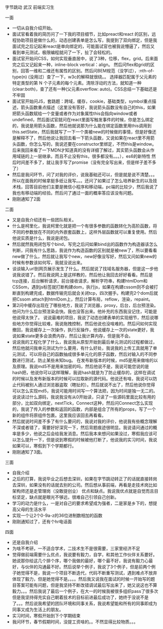 字节跳动 武汉 前端实习生

一面

- 一切从自我介绍开始。
- 面试官看着我的简历问了一下我的项目细节，比如preact和react 的区别，远程协助项目是做什么的，动态创建表单是怎么写，我提到了双向绑定，但是我面试完之后记起来react是单向绑定的，可能面试官也被我说懵逼了，然后又看到单元测试，极限编程就问了一下，扯了会轻松的。
- 面试官开始问CSS，如何实现垂直居中，说了3种，位移，flex，grid。后来面完之后又记起来一种，inline-block vertical：align。 然后问flex和grid的区别，回答一维和二维还有属性的区别。然后问BEM规范（没学过），:nth-of-type(n) (没用过）查了一下，w3c的解释就很绕。。 选择器匹配属于父元素的特定类型的第 N 个子元素的每个元素。清除浮动的方法，就知道一种(clear:both)，查了还有一种(父元素overflow: auto)。CSS总结一下基础还是不牢固
- 面试官开始问JS，套路题：跨域，缓存，cookie，基础类型，symbol重点描述，箭头函数重点描述（这里没有答好，我说箭头函数没有自己的this，如果把箭头函数赋给一个变量或者作为对象属性this会指向window或者undefined，然后面试官就问在react里面写触发事件的时候，你是怎么绑定的，我说是用箭头函数，然后他就说那为什么能在绑定函数里用this调用到this.setState，然后我就写了一下一个类被new的时候做的事情，但是好像还是解释不了，然后他说让我回去看一下箭头函数，又说如果在react里不用箭头函数，你怎么写的，我说还要在constructor里绑定，不然this是window。后来我回来看了一下MDN才知道真的没有详细了解过，其实箭头函数会从作用域链的上一层继承，而且不止没有this，很多都没有。。。），es6的新特性
然后时间差不多了，就让我手写了promise（没有完全写出来，但是样子差不多了）
- 然后是我问环节，问了对我的评价，说我基础还可以，但是就是说不清楚。。。所以在面我的时候拿挺多纸让我写。。。还问了如果过了怎么培养新生的以及技术栈，回答目前他们主要是微信小程序和移动端，pc端的比较少，然后我说了我也有移动端的经验。然后问了通过一面的概率答应该没有问题。
- 刚刚通知了2面

二面

- 又是自我介绍还有一些团队相关。
- 什么是柯里化，我说柯里化就是把一个有很多参数的函数转化为高阶函数，将不同的参数放在不同的内外嵌套函数上，这样外层函数就可以重复使用。然后他说实质是什么，我说是闭包。
- 然后就然我用闭包写个bind，写完之后问如果bind出的函数作为构造器该怎么判断，问我有什么思路，我说作为构造函数的区别就是被new了，所以要看看new做了什么，然后就让我写个new，new好像没写好，然后又问如果new的时候有参数该如何写，我就没说出来。
- 谈谈输入url到网页展示发生了什么。然后就说了找域名服务器，但是这一步他说我说错了。然后我说网上是这样教的，然后他让我回去好好看看。然后是tcp连接，后台解析请求，前台接收请求，解析字符串，构建htmlDom和CSSom，遇到js标签就打断构建dom，执行js，如果在构建cssom则不会被打断直到构建完成，数据传输完后就会关闭tcp，四次握手。构建完2个dom后就把Cssom attach到htmlDom上，然后计算布局，reflow，渲染，repaint。
- 第2问中缓存出现在了哪些地方，我说了浏览器，proxy，后台，后台预渲染。他问为什么后台预渲染会快。我也没答出来。他补充的东西我没记住，可能是他说得太快了。
说说最难的项目，我说了动态创建表单的实现细节，然后说哪些地方你觉得比较难，我说拖拽控制，然后他说也没啥难的。然后问如何实现撤回，我说缓存上一次操作，执行反操作，他说缓存上一次的state更好，我说如果state更多会浪费内存，然后让我计算内存，但是我不会。
- 说说我的工程化学了什么，我说我从原型开始到最后单元测试的过程都做过，然后他就问我单元测试为什么要用，有什么好处，我说我的上传工具就用了单元测试，可以将自己的函数抽成很多单元化的原子函数，然后对输入的不同参数进行测试，防止某些未知bug。
在发布新版本的时候，md5是用来做啥的以及原理。我说md5不是用来加密的吗，然后他说不是，我说可能您说的是hash把，他说你可以这样理解，我说hash就是为了防止缓存的，这样在调试的时候以及发布新版本的时候可以拉取新的源代码。他说还有啥，我说可以防止代码被别人通过浏览器盗取（瞎扯的）。然后就说不出了，然后他说你觉得可以怎么实现md5，我说可能用时间写一个算法把，因为时间是独一无二的。
说说读过什么源码，我说我没有从0开始读，只读了一些源码里面比较有用的部分，比如双向绑定，nextTick，Connect这种，然后问Connect怎么实现的，我说了传入的参数和返回的函数，内部是组合了所有的props，写了一个新的组件将原组件包裹。这里我应该回去再看看。
- 然后就说时间差不多了有什么要问的，我说对我的评价，他说我有些概念理解不深或者错了，需要好好深究一下，然后背题痕迹很明显。我说请问通过的概率是多少，他说之后会给我发消息。然后我本来想问如果没过，寒假我应该可以怎么提升一下，但是说到寒假的时候被他打断了，他说我的实习时间，我说如果可以，寒假到下个学期都行。
- 刚刚通知了3面。

三面

- 自我介绍
- 之后的打算，我说毕业之后想去深圳，如果在字节跳动转正了的话就直接转岗去深圳，如果没有的话就去别的公司。然后想从事前端，再看是走技术岗比如架构师还是走管理岗（没敢提创业）
优点和缺点。我说我优点就是自觉而且目标坚定，缺点就是眼光不够远，很难自己引领自己创新。
- 学习的动力是什么，一是对自己的要求希望成为强者，二是家是乡下的，想提高父母的生活水平
- 实现一个让2个0-9a-z的36位进制数相加的函数
- 刚刚通知过了，还有个hr电话面

四面

- 还是自我介绍
- 为啥不考研，一不适合学术，二技术生不是很需要，三家里经济不足
- 觉得做前端需要什么优点，我说要有毅力，自学，和其他工作伙伴关系要好。她说那你给这几个排个序，哪个我做的最好，哪个最不好，我说有毅力心最好，与伙伴的沟通最不好。然后说举个例子，我说了3个例子，但是前两个例子她觉得不是，我说一个项目不断迭代，代码不断重写测试，遇到难点不放弃体现了毅力，但是她觉得不是。。。。然后我又说我在面试的时候一开始写的题目答案可能有问题，但是我坚持不断改错调试最后写出来了，她又说这也不算毅力。。。然后我说了最后一个例子，在大一的时候我被很多组织pass了很多次但是我坚持得充实自己朝着技术的目标前进最后成功了，她终于没说不是了。。。然后说我希望的团队环境和同事关系，我说希望能和所有的同事即成为同事又成为生活上的朋友。
- 实习时间，寒假开始到下个学期结束
- 我问环节，春节假期时间，没提工资啥的。。不然显得比较物质。。。